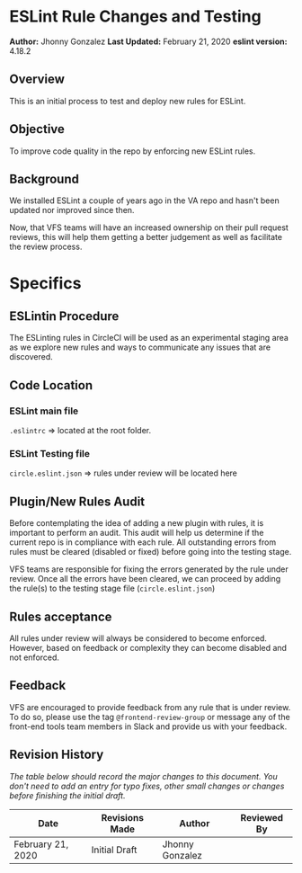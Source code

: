 # ESLint Rule Changes and Testing

**Author:** Jhonny Gonzalez
**Last Updated:** February 21, 2020
**eslint version:** 4.18.2

## Overview

This is an initial process to test and deploy new rules for ESLint.

## Objective

To improve code quality in the repo by enforcing new ESLint rules.

## Background

We installed ESLint a couple of years ago in the VA repo and hasn't been updated nor improved since then.

Now, that VFS teams will have an increased ownership on their pull request reviews, this will help them getting a better judgement as well as facilitate the review process.

# Specifics

## ESLintin Procedure

The ESLinting rules in CircleCI will be used as an experimental staging area as we explore new rules and ways to communicate any issues that are discovered.

## Code Location

### ESLint main file

`.eslintrc` => located at the root folder.

### ESLint Testing file

`circle.eslint.json` => rules under review will be located here

## Plugin/New Rules Audit

Before contemplating the idea of adding a new plugin with rules, it is important to perform an audit. This audit will help us determine if the current repo is in compliance with each rule. All outstanding errors from rules must be cleared (disabled or fixed) before going into the testing stage.

VFS teams are responsible for fixing the errors generated by the rule under review. Once all the errors have been cleared, we can proceed by adding the rule(s) to the testing stage file (`circle.eslint.json`)

## Rules acceptance

All rules under review will always be considered to become enforced. However, based on feedback or complexity they can become disabled and not enforced.

## Feedback

VFS are encouraged to provide feedback from any rule that is under review. To do so, please use the tag `@frontend-review-group` or message any of the front-end tools team members in Slack and provide us with your feedback.

## Revision History

_The table below should record the major changes to this document. You don't need to add an entry for typo fixes, other small changes or changes before finishing the initial draft._

| Date              | Revisions Made | Author          | Reviewed By |
| ----------------- | -------------- | --------------- | ----------- |
| February 21, 2020 | Initial Draft  | Jhonny Gonzalez |
